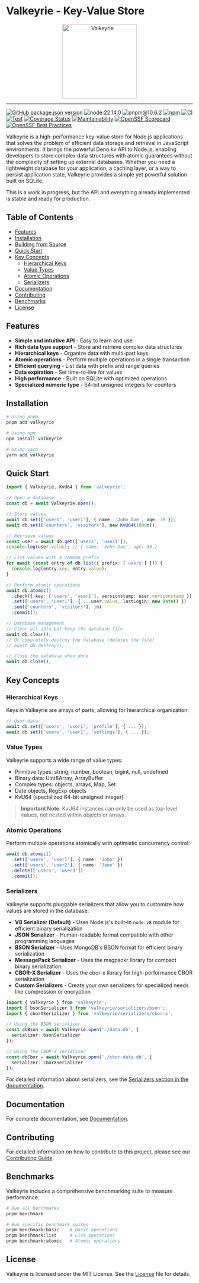 # Valkeyrie - Key-Value Store

<p align="center">
 <img align="center" alt="Valkeyrie" height="200" src="https://github.com/user-attachments/assets/87c60a17-0f17-42aa-9db8-993dddb08e31">
</p>

---

[![GitHub package.json version](https://img.shields.io/github/package-json/v/ducktors/valkeyrie)](https://github.com/ducktors/valkeyrie/releases) ![node:22.14.0](https://img.shields.io/badge/node-22.14.0-lightgreen) ![pnpm@10.6.2](https://img.shields.io/badge/pnpm-10.6.2-yellow) [![npm](https://img.shields.io/npm/dt/valkeyrie)](https://www.npmjs.com/package/valkeyrie) [![CI](https://github.com/ducktors/valkeyrie/actions/workflows/ci.yml/badge.svg?branch=main)](https://github.com/ducktors/valkeyrie/actions/workflows/ci.yml) [![Test](https://github.com/ducktors/valkeyrie/actions/workflows/test.yaml/badge.svg?branch=main)](https://github.com/ducktors/valkeyrie/actions/workflows/test.yaml) [![Coverage Status](https://coveralls.io/repos/github/ducktors/Valkeyrie/badge.svg)](https://coveralls.io/github/ducktors/Valkeyrie) [![Maintainability](https://api.codeclimate.com/v1/badges/c1a77d6d8b158d442572/maintainability)](https://codeclimate.com/github/ducktors/valkeyrie/maintainability) [![OpenSSF Scorecard](https://api.scorecard.dev/projects/github.com/ducktors/valkeyrie/badge)](https://scorecard.dev/viewer/?uri=github.com/ducktors/valkeyrie) [![OpenSSF Best Practices](https://www.bestpractices.dev/projects/10163/badge)](https://www.bestpractices.dev/projects/10163)

Valkeyrie is a high-performance key-value store for Node.js applications that solves the problem of efficient data storage and retrieval in JavaScript environments. It brings the powerful Deno.kv API to Node.js, enabling developers to store complex data structures with atomic guarantees without the complexity of setting up external databases. Whether you need a lightweight database for your application, a caching layer, or a way to persist application state, Valkeyrie provides a simple yet powerful solution built on SQLite.

This is a work in progress, but the API and everything already implemented is stable and ready for production.

## Table of Contents

- [Features](#features)
- [Installation](#installation)
- [Building from Source](#building-from-source)
- [Quick Start](#quick-start)
- [Key Concepts](#key-concepts)
  - [Hierarchical Keys](#hierarchical-keys)
  - [Value Types](#value-types)
  - [Atomic Operations](#atomic-operations)
  - [Serializers](#serializers)
- [Documentation](#documentation)
- [Contributing](#contributing)
- [Benchmarks](#benchmarks)
- [License](#license)

## Features

- **Simple and intuitive API** - Easy to learn and use
- **Rich data type support** - Store and retrieve complex data structures
- **Hierarchical keys** - Organize data with multi-part keys
- **Atomic operations** - Perform multiple operations in a single transaction
- **Efficient querying** - List data with prefix and range queries
- **Data expiration** - Set time-to-live for values
- **High performance** - Built on SQLite with optimized operations
- **Specialized numeric type** - 64-bit unsigned integers for counters

## Installation

```bash
# Using pnpm
pnpm add valkeyrie

# Using npm
npm install valkeyrie

# Using yarn
yarn add valkeyrie
```

## Quick Start

```typescript
import { Valkeyrie, KvU64 } from 'valkeyrie';

// Open a database
const db = await Valkeyrie.open();

// Store values
await db.set(['users', 'user1'], { name: 'John Doe', age: 30 });
await db.set(['counters', 'visitors'], new KvU64(1000n));

// Retrieve values
const user = await db.get(['users', 'user1']);
console.log(user.value); // { name: 'John Doe', age: 30 }

// List values with a common prefix
for await (const entry of db.list({ prefix: ['users'] })) {
  console.log(entry.key, entry.value);
}

// Perform atomic operations
await db.atomic()
  .check({ key: ['users', 'user1'], versionstamp: user.versionstamp })
  .set(['users', 'user1'], { ...user.value, lastLogin: new Date() })
  .sum(['counters', 'visitors'], 1n)
  .commit();

// Database management
// Clear all data but keep the database file
await db.clear();
// Or completely destroy the database (deletes the file)
// await db.destroy();

// Close the database when done
await db.close();
```

## Key Concepts

### Hierarchical Keys

Keys in Valkeyrie are arrays of parts, allowing for hierarchical organization:

```typescript
// User data
await db.set(['users', 'user1', 'profile'], { ... });
await db.set(['users', 'user1', 'settings'], { ... });
```

### Value Types

Valkeyrie supports a wide range of value types:

- Primitive types: string, number, boolean, bigint, null, undefined
- Binary data: Uint8Array, ArrayBuffer
- Complex types: objects, arrays, Map, Set
- Date objects, RegExp objects
- KvU64 (specialized 64-bit unsigned integer)

> **Important Note**: KvU64 instances can only be used as top-level values, not nested within objects or arrays.

### Atomic Operations

Perform multiple operations atomically with optimistic concurrency control:

```typescript
await db.atomic()
  .set(['users', 'user1'], { name: 'John' })
  .set(['users', 'user2'], { name: 'Jane' })
  .delete(['users', 'user3'])
  .commit();
```

### Serializers

Valkeyrie supports pluggable serializers that allow you to customize how values are stored in the database:

- **V8 Serializer (Default)** - Uses Node.js's built-in `node:v8` module for efficient binary serialization
- **JSON Serializer** - Human-readable format compatible with other programming languages
- **BSON Serializer** - Uses MongoDB's BSON format for efficient binary serialization
- **MessagePack Serializer** - Uses the msgpackr library for compact binary serialization
- **CBOR-X Serializer** - Uses the cbor-x library for high-performance CBOR serialization
- **Custom Serializers** - Create your own serializers for specialized needs like compression or encryption

```typescript
import { Valkeyrie } from 'valkeyrie';
import { bsonSerializer } from 'valkeyrie/serializers/bson';
import { cborXSerializer } from 'valkeyrie/serializers/cbor-x';

// Using the BSON serializer
const dbBson = await Valkeyrie.open('./data.db', {
  serializer: bsonSerializer
});

// Using the CBOR-X serializer
const dbCbor = await Valkeyrie.open('./cbor-data.db', {
  serializer: cborXSerializer
});
```

For detailed information about serializers, see the [Serializers section in the documentation](./docs/documentation.md#serializer-comparison).

## Documentation

For complete documentation, see [Documentation](./docs/documentation.md).

## Contributing

For detailed information on how to contribute to this project, please see our [Contributing Guide](./CONTRIBUTING.md).

## Benchmarks

Valkeyrie includes a comprehensive benchmarking suite to measure performance:

```bash
# Run all benchmarks
pnpm benchmark

# Run specific benchmark suites
pnpm benchmark:basic    # Basic operations
pnpm benchmark:list     # List operations
pnpm benchmark:atomic   # Atomic operations
```

## License

Valkeyrie is licensed under the MIT License. See the [License](./LICENSE) file for details. 
